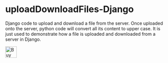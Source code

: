 # uploadDownloadFiles-Django
Django code to upload and download a file from the server. Once uploaded onto the server, python code will convert all its content to upper case. It is just used to demonstrate how a file is uploaded and downloaded from a server in Django.

<a href='https://ko-fi.com/Y8Y31LBT4' target='_blank'><img height='36' style='border:0px;height:36px;' src='https://cdn.ko-fi.com/cdn/kofi3.png?v=2' border='0' alt='Buy Me a Coffee at ko-fi.com' /></a>
